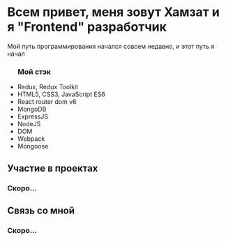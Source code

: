 <h1>Всем привет, меня зовут Хамзат и я "Frontend" разработчик</h1>
  
  <p>Мой путь программирования начался совсем недавно, и этот путь я начал 
</p>

<ul>
<h3>Мой стэк</h3>
  <li>Redux, Redux Toolkit</li>
  <li>HTML5, CSS3, JavaScript ES6</li>
  <li>React router dom v6</li>
  <li>MongoDB</li>
  <li>ExpressJS</li>
  <li>NodeJS</li>
  <li>DOM</li>
  <li>Webpack</li>
  <li>Mongoose</li>
</ul>

<h2>Участие в проектах</h2>
</hr>
<h3>Скоро...</h3>

<h2>Связь со мной</h2>
<h3>Скоро...</h3>

